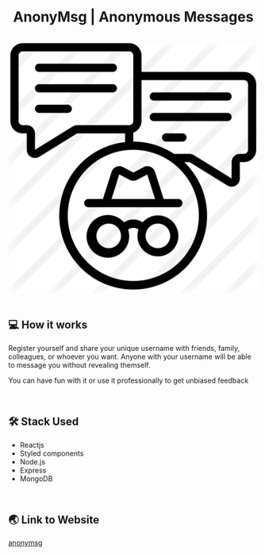 <h1 align="center">AnonyMsg | Anonymous Messages</h1>

<div align="center">
<br/>

  <img src="https://github.com/gisioraelvis/anonymsg/blob/main/client/public/logo.png"/>
</div>
<br/>

## 💻 How it works

Register yourself and share your unique username with friends, family, colleagues, or whoever you want. Anyone with your username will be able to message you without revealing themself.

You can have fun with it or use it professionally to get unbiased feedback

<br/>

## 🛠 Stack Used

- Reactjs
- Styled components
- Node.js
- Express
- MongoDB

</br>

## 🌏 Link to Website

[anonymsg](https://anonymsg-v1.herokuapp.com/)
